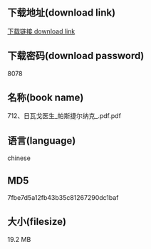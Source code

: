 ## 下载地址(download link)
[下载链接 download link](https://voluble-croquembouche-d321dc.netlify.app/?s=712%E3%80%81%E6%97%A5%E7%93%A6%E6%88%88%E5%8C%BB%E7%94%9F_%E5%B8%95%E6%96%AF%E6%8D%B7%E5%B0%94%E7%BA%B3%E5%85%8B_.pdf)

## 下载密码(download password)
8078

## 名称(book name)
712、日瓦戈医生_帕斯捷尔纳克_.pdf.pdf

## 语言(language)
chinese

## MD5
7fbe7d5a12fb43b35c81267290dc1baf

## 大小(filesize)
19.2 MB
